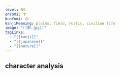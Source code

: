 ```yaml
---
level: N4
onYomi: ヤ
kunYomi: の
kanjiMeaning: plains, field, rustic, civilian life
image: "[[野.jpg]]"
tagLinks:
  - "[[kanji]]"
  - "[[japanese]]"
  - "[[nature]]"
---
```

## character analysis